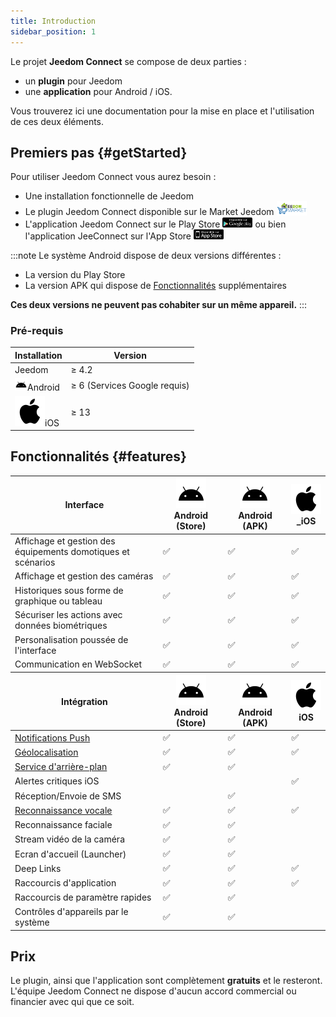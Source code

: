 ```yaml
---
title: Introduction
sidebar_position: 1
---
```



Le projet **Jeedom Connect** se compose de deux parties : 
- un **plugin** pour Jeedom 
- une **application** pour Android / iOS.  

Vous trouverez ici une documentation pour la mise en place et l'utilisation de ces deux éléments.
## Premiers pas {#getStarted}

Pour utiliser Jeedom Connect vous aurez besoin :
- Une installation fonctionnelle de Jeedom
- Le plugin Jeedom Connect disponible sur le Market Jeedom <a href="https://market.jeedom.com/index.php?v=d&p=market_display&id=4077" target="_blank"><img src='../img/logo-MARKET.svg' width='10%' zoom="false" /></a>
- L'application Jeedom Connect sur le Play Store <a href="https://play.google.com/store/apps/details?id=com.jeedomconnect.app" target="_blank"><img src='../img/playstore.png' width='10%' zoom="false"/></a>  ou bien l'application JeeConnect sur l'App Store <a href="https://apps.apple.com/us/app/jeeconnect/id1566533727" target="_blank"><img src="../img/applestore.png" width='10%' zoom="false"/></a>  

:::note
Le système Android dispose de deux versions différentes : 
- La version du Play Store
- La version APK qui dispose de [Fonctionnalités](#features) supplémentaires

**Ces deux versions ne peuvent pas cohabiter sur un même appareil.**
:::

### Pré-requis


<table className="core-table">
  <thead>
    <tr>
      <th><strong>Installation</strong></th>
      <th>Version</th>
      </tr>
  </thead>
  <tbody>
    <tr>
      <td>Jeedom</td>
      <td>&ge; 4.2</td>
    </tr>
    <tr>
      <td><img alt="Android" src="../img/android.svg" width="20" zoom="false" />Android</td>
      <td>&ge; 6 (Services Google requis)</td>
    </tr>
    <tr>
      <td><img alt="iOS" src="../img/apple.svg" zoom="false" />iOS</td>
      <td>&ge; 13</td>
    </tr>
    </tbody>
</table>

## Fonctionnalités {#features}

<table className="core-table">
  <thead>
    <tr>
      <th><strong>Interface</strong></th>
      <th><img alt="Android" src="../img/android.svg" zoom="false" />Android (Store)</th>
      <th><img alt="Android" src="../img/android.svg" zoom="false" />Android (APK)</th>
      <th><img alt="iOS" src="../img/apple.svg" zoom="false" />_iOS</th>
      </tr>
  </thead>
  <tbody>
    <tr>
      <td>Affichage et gestion des équipements domotiques et scénarios</td>
      <td>✅</td>
      <td>✅</td>
      <td>✅</td>
    </tr>
    <tr>
      <td>Affichage et gestion des caméras</td>
      <td>✅</td>
      <td>✅</td>
      <td>✅</td>
    </tr>
    <tr>
      <td>Historiques sous forme de graphique ou tableau</td>
      <td>✅</td>
      <td>✅</td>
      <td>✅</td>
    </tr>
    <tr>
      <td>Sécuriser les actions avec données biométriques</td>
      <td>✅</td>
      <td>✅</td>
      <td>✅</td>
    </tr>
    <tr>
      <td>Personalisation poussée de l'interface</td>
      <td>✅</td>
      <td>✅</td>
      <td>✅</td>
    </tr>
    <tr>
      <td>Communication en WebSocket</td>
      <td>✅</td>
      <td>✅</td>
      <td>✅</td>
    </tr>    
  </tbody>
  <thead>
    <tr>
      <th><strong>Intégration</strong></th>
      <th><img alt="Android" src="../img/android.svg" zoom="false" />Android (Store)</th>
      <th><img alt="Android" src="../img/android.svg" zoom="false" />Android (APK)</th>
      <th><img alt="iOS" src="../img/apple.svg" zoom="false" />iOS</th>
      </tr>
  </thead>
  <tbody>
    <tr>
      <td><a href="/docs/integration/notifications">Notifications Push</a></td>
      <td>✅</td>
      <td>✅</td>
      <td>✅</td>
    </tr>
    <tr>
      <td><a href="/docs/integration/geoloc">Géolocalisation</a></td>
      <td>✅</td>
      <td>✅</td>
      <td>✅</td>
    </tr>
    <tr>
      <td><a href="/docs/integration/service">Service d'arrière-plan</a></td>      
      <td>✅</td>
      <td>✅</td>
      <td></td>
    </tr>
    <tr>
      <td>Alertes critiques iOS</td>
      <td></td>
      <td></td>
      <td>✅</td>
    </tr>
    <tr>
      <td>Réception/Envoie de SMS</td>
      <td></td>      
      <td>✅</td>
      <td></td>
    </tr>
    <tr>
      <td><a href="/docs/integration/speechRecognition">Reconnaissance vocale</a></td>      
      <td>✅</td>
      <td>✅</td>
      <td>✅</td>
    </tr>
    <tr>
      <td>Reconnaissance faciale</td>      
      <td>✅</td>
      <td>✅</td>
      <td></td>
    </tr>
    <tr>
      <td>Stream vidéo de la caméra</td>      
      <td>✅</td>
      <td>✅</td>
      <td></td>
    </tr>
    <tr>
      <td>Ecran d'accueil (Launcher)</td>
      <td>✅</td>
      <td>✅</td>
      <td></td>
    </tr>
    <tr>
      <td>Deep Links</td>
      <td>✅</td>
      <td>✅</td>
      <td>✅</td>
    </tr>
    <tr>
      <td>Raccourcis d'application</td>
      <td>✅</td>
      <td>✅</td>
      <td>✅</td>
    </tr>
    <tr>
      <td>Raccourcis de paramètre rapides</td>      
      <td>✅</td>
      <td>✅</td>
      <td></td>
    </tr>
    <tr>
      <td>Contrôles d'appareils par le système</td>      
      <td>✅</td>
      <td>✅</td>
      <td></td>
    </tr>
  </tbody>
</table>

## Prix

Le plugin, ainsi que l'application sont complètement **gratuits** et le resteront.
L'équipe Jeedom Connect ne dispose d'aucun accord commercial ou financier avec qui que ce soit.